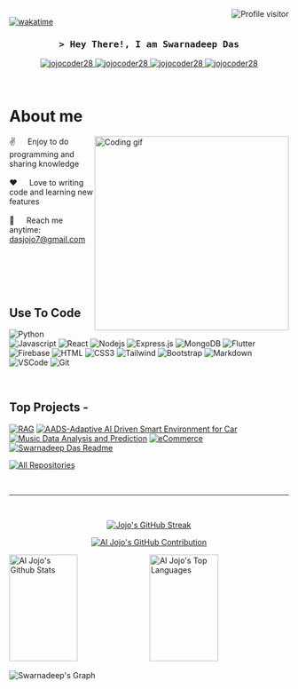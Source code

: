 

<a href="https://komarev.com/ghpvc/?username=jojocoder28">
  <img align="right" src="https://komarev.com/ghpvc/?username=jojocoder28&label=Visitors&color=0e75b6&style=flat" alt="Profile visitor" />
</a>


[![wakatime](https://wakatime.com/badge/user/eebb3dd8-d9b2-40de-9b88-6fd6cac99dbc.svg)](https://wakatime.com/@eebb3dd8-d9b2-40de-9b88-6fd6cac99dbc)

<!-- Intro  -->
<h3 align="center">
        <samp>&gt; Hey There!, I am
                <b>Swarnadeep Das</b>
        </samp>
</h3>




<p align="center">
 <a href="https://jojocoder28.github.io/swarnadeep.io/" target="blank">
  <img src="https://img.shields.io/badge/Website-DC143C?style=for-the-badge&logo=medium&logoColor=white" alt="jojocoder28" />
 </a>
 <a href="https://linkedin.com/in/swarnadeep-das-0836b3221/" target="_blank">
  <img src="https://img.shields.io/badge/LinkedIn-0077B5?style=for-the-badge&logo=linkedin&logoColor=white" alt="jojocoder28"/>
 </a>
 <!-- <a href="https://dev.to/" target="_blank">
  <img src="https://img.shields.io/badge/dev.to-0A0A0A?style=for-the-badge&logo=dev.to&logoColor=white" alt="jojocoder28" />
 </a> -->
 <a href="https://www.instagram.com/swrnd33p/" target="_blank">
  <img src="https://img.shields.io/badge/Instagram-fe4164?style=for-the-badge&logo=instagram&logoColor=white" alt="jojocoder28" />
 </a> 
 <a href="https://www.facebook.com/jojo.das.75/" target="_blank">
  <img src="https://img.shields.io/badge/Facebook-20BEFF?&style=for-the-badge&logo=facebook&logoColor=white" alt="jojocoder28"  />
  </a> 
</p>
<br />

<!-- About Section -->
 # About me
 
<p>
 <img align="right" width="350" src="/assets/programmer.gif" alt="Coding gif" />
  
 ✌️ &emsp; Enjoy to do programming and sharing knowledge <br/><br/>
 ❤️ &emsp; Love to writing code and learning new features<br/><br/>
 📧 &emsp; Reach me anytime: dasjojo7@gmail.com<br/><br/>

</p>

<br/>
<br/>
<br/>

## Use To Code

![Python](https://img.shields.io/badge/python-3670A0?style=for-the-badge&logo=python&logoColor=ffdd54)
![Javascript](https://img.shields.io/badge/Javascript-F0DB4F?style=for-the-badge&labelColor=black&logo=javascript&logoColor=F0DB4F)
![React](https://img.shields.io/badge/-React-61DBFB?style=for-the-badge&labelColor=black&logo=react&logoColor=61DBFB)
![Nodejs](https://img.shields.io/badge/Nodejs-3C873A?style=for-the-badge&labelColor=black&logo=node.js&logoColor=3C873A)
![Express.js](https://img.shields.io/badge/Express.js-000000?style=for-the-badge&logo=express&logoColor=white)
![MongoDB](https://img.shields.io/badge/MongoDB-4EA94B?style=for-the-badge&logo=mongodb&logoColor=white)
![Flutter](https://img.shields.io/badge/Flutter-02569B?style=for-the-badge&logo=flutter&logoColor=white)
![Firebase](https://img.shields.io/badge/Firebase-FFCA28?style=for-the-badge&logo=firebase&logoColor=white)
![HTML](https://img.shields.io/badge/HTML5-E34F26?style=for-the-badge&logo=html5&logoColor=white)
![CSS3](https://img.shields.io/badge/CSS3-1572B6?style=for-the-badge&logo=css3&logoColor=white)
![Tailwind](https://img.shields.io/badge/Tailwind_CSS-092749?style=for-the-badge&logo=tailwindcss&logoColor=06B6D4&labelColor=000000)
![Bootstrap](https://img.shields.io/badge/Bootstrap-563D7C?style=for-the-badge&logo=bootstrap&logoColor=white)
![Markdown](https://img.shields.io/badge/Markdown-000000?style=for-the-badge&logo=markdown&logoColor=white)
![VSCode](https://img.shields.io/badge/Visual_Studio-0078d7?style=for-the-badge&logo=visual%20studio&logoColor=white)
![Git](https://img.shields.io/badge/Git-F05032?style=for-the-badge&logo=git&logoColor=white)

<br/>

## Top Projects -
[![RAG](https://github-readme-stats.vercel.app/api/pin/?username=jojocoder28&repo=Mutual_Fund_Chatbot&border_color=7F3FBF&bg_color=0D1117&title_color=C9D1D9&text_color=8B949E&icon_color=7F3FBF)](https://github.com/jojocoder28/Mutual_Fund_Chatbot)
[![AADS-Adaptive AI Driven Smart Environment for Car](https://github-readme-stats.vercel.app/api/pin/?username=jojocoder28&repo=Adaptive-AI-Driven-Smart-Environment-for-Car&border_color=7F3FBF&bg_color=0D1117&title_color=C9D1D9&text_color=8B949E&icon_color=7F3FBF)](https://github.com/jojocoder28/Adaptive-AI-Driven-Smart-Environment-for-Car)
[![Music Data Analysis and Prediction](https://github-readme-stats.vercel.app/api/pin/?username=jojocoder28&repo=music_dataset_analysis&border_color=7F3FBF&bg_color=0D1117&title_color=C9D1D9&text_color=8B949E&icon_color=7F3FBF)](https://github.com/jojocoder28/music_dataset_analysis)
[![eCommerce](https://github-readme-stats.vercel.app/api/pin/?username=jojocoder28&repo=eCommerece_JSP&border_color=7F3FBF&bg_color=0D1117&title_color=C9D1D9&text_color=8B949E&icon_color=7F3FBF)](https://github.com/jojocoder28/eCommerece_JSP)
[![Swarnadeep Das Readme](https://github-readme-stats.vercel.app/api/pin/?username=jojocoder28&repo=jojocoder28&border_color=7F3FBF&bg_color=0D1117&title_color=C9D1D9&text_color=8B949E&icon_color=7F3FBF)](https://github.com/jojocoder28/jojocoder28)

<p align="left">
  <a href="https://github.com/jojocoder28?tab=repositories" target="_blank"><img alt="All Repositories" title="All Repositories" src="https://img.shields.io/badge/-All%20Repos-2962FF?style=for-the-badge&logo=koding&logoColor=white"/></a>
</p>

<br/>
<hr/>
<br/>

<p align="center">
 <a href="https://git.io/streak-stats"><img src="https://git-hub-streak-stats.vercel.app?user=jojocoder28&theme=github-dark-blue" alt="Jojo's GitHub Streak" /></a>
</p>

<p align="center">
  <a href="https://github.com/jojocoder28">
    <img src="https://github-profile-summary-cards.vercel.app/api/cards/profile-details?username=jojocoder28&theme=radical" alt="Al Jojo's GitHub Contribution"/>
  </a>
</p>

<a> 
    <a href="https://github.com/jojocoder28"><img alt="Al Jojo's Github Stats" src="https://denvercoder1-github-readme-stats.vercel.app/api?username=jojocoder28&show_icons=true&count_private=true&theme=react&border_color=7F3FBF&bg_color=0D1117&title_color=F85D7F&icon_color=F8D866" height="192px" width="49.5%"/></a>
  <a href="https://github.com/jojocoder28"><img alt="Al Jojo's Top Languages" src="https://denvercoder1-github-readme-stats.vercel.app/api/top-langs/?username=jojocoder28&langs_count=8&layout=compact&theme=react&border_color=7F3FBF&bg_color=0D1117&title_color=F85D7F&icon_color=F8D866" height="192px" width="49.5%"/></a>
  <br/>
</a>


![Swarnadeep's Graph](https://github-readme-activity-graph.vercel.app/graph?username=jojocoder28&custom_title=Al%20Jojo's%20GitHub%20Activity%20Graph&bg_color=0D1117&color=7F3FBF&line=7F3FBF&point=7F3FBF&area_color=FFFFFF&title_color=FFFFFF&area=true)

<!---
jojocoder28/jojocoder28 is a ✨ special ✨ repository because its `README.md` (this file) appears on your GitHub profile.
You can click the Preview link to take a look at your changes.
--->
